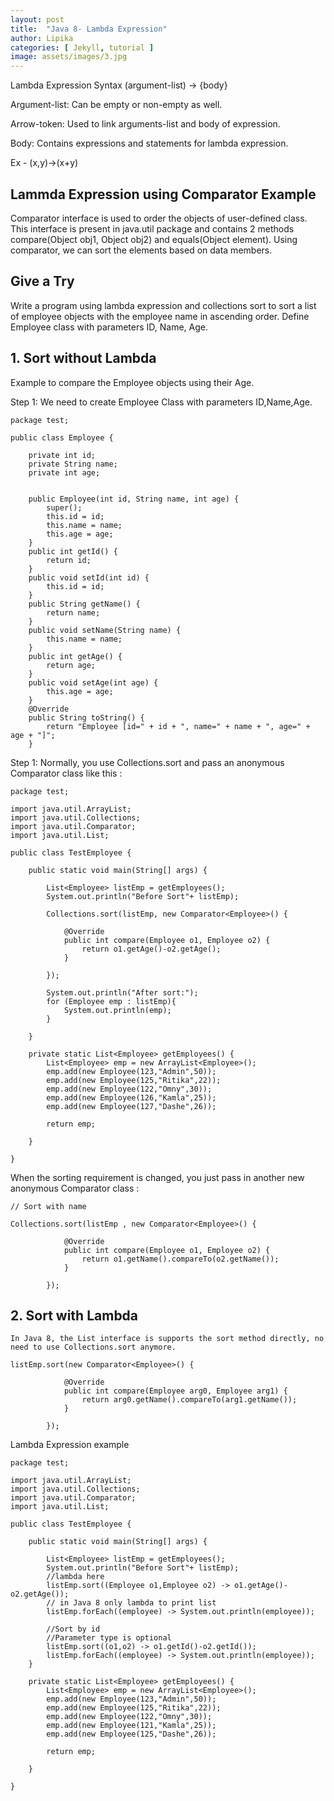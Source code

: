 ```yaml
---
layout: post
title:  "Java 8- Lambda Expression"
author: Lipika
categories: [ Jekyll, tutorial ]
image: assets/images/3.jpg
---
```


Lambda Expression Syntax
(argument-list) -> {body}

Argument-list: Can be empty or non-empty as well.

Arrow-token: Used to link arguments-list and body of expression.

Body: Contains expressions and statements for lambda expression.

Ex - (x,y)->(x+y)

## Lammda Expression using Comparator Example

Comparator interface is used to order the objects of user-defined class. This interface is present in java.util package and contains 2 methods compare(Object obj1, Object obj2) and equals(Object element). Using comparator, we can sort the elements based on data members.

## Give a Try
Write a program using lambda expression and collections sort to sort a list of employee objects with the employee name in ascending order. Define Employee class with parameters ID, Name, Age.


## 1. Sort without Lambda

Example to compare the Employee objects using their Age. 

Step 1: We need to create Employee Class with parameters ID,Name,Age.
```
package test;

public class Employee {
	
	private int id;
	private String name;
	private int age;
	
	
	public Employee(int id, String name, int age) {
		super();
		this.id = id;
		this.name = name;
		this.age = age;
	}
	public int getId() {
		return id;
	}
	public void setId(int id) {
		this.id = id;
	}
	public String getName() {
		return name;
	}
	public void setName(String name) {
		this.name = name;
	}
	public int getAge() {
		return age;
	}
	public void setAge(int age) {
		this.age = age;
	}
	@Override
	public String toString() {
		return "Employee [id=" + id + ", name=" + name + ", age=" + age + "]";
	}

```
Step 1: Normally, you use Collections.sort and pass an anonymous Comparator class like this :

```
package test;

import java.util.ArrayList;
import java.util.Collections;
import java.util.Comparator;
import java.util.List;

public class TestEmployee {

	public static void main(String[] args) {
		
		List<Employee> listEmp = getEmployees();
		System.out.println("Before Sort"+ listEmp);
		
		Collections.sort(listEmp, new Comparator<Employee>() {

			@Override
			public int compare(Employee o1, Employee o2) {
				return o1.getAge()-o2.getAge();
			}
			
		});
		
		System.out.println("After sort:");
		for (Employee emp : listEmp){
			System.out.println(emp);
		}
		
	}
	
	private static List<Employee> getEmployees() {
		List<Employee> emp = new ArrayList<Employee>();
		emp.add(new Employee(123,"Admin",50));
		emp.add(new Employee(125,"Ritika",22));
		emp.add(new Employee(122,"Omny",30));
		emp.add(new Employee(126,"Kamla",25));
		emp.add(new Employee(127,"Dashe",26));
		
		return emp;
		
	}

}

```

When the sorting requirement is changed, you just pass in another new anonymous Comparator class :
```
// Sort with name

Collections.sort(listEmp , new Comparator<Employee>() {

			@Override
			public int compare(Employee o1, Employee o2) {
				return o1.getName().compareTo(o2.getName());
			}
			
		});

```

## 2. Sort with Lambda
```
In Java 8, the List interface is supports the sort method directly, no need to use Collections.sort anymore.

listEmp.sort(new Comparator<Employee>() {

			@Override
			public int compare(Employee arg0, Employee arg1) {
				return arg0.getName().compareTo(arg1.getName());
			}
			
		});
```

Lambda Expression example
```
package test;

import java.util.ArrayList;
import java.util.Collections;
import java.util.Comparator;
import java.util.List;

public class TestEmployee {

	public static void main(String[] args) {
		
		List<Employee> listEmp = getEmployees();
		System.out.println("Before Sort"+ listEmp);
		//lambda here 
		listEmp.sort((Employee o1,Employee o2) -> o1.getAge()-o2.getAge());
		// in Java 8 only lambda to print list
		listEmp.forEach((employee) -> System.out.println(employee));
        
        //Sort by id
        //Parameter type is optional
        listEmp.sort((o1,o2) -> o1.getId()-o2.getId());
		listEmp.forEach((employee) -> System.out.println(employee));
	}
	
	private static List<Employee> getEmployees() {
		List<Employee> emp = new ArrayList<Employee>();
		emp.add(new Employee(123,"Admin",50));
		emp.add(new Employee(125,"Ritika",22));
		emp.add(new Employee(122,"Omny",30));
		emp.add(new Employee(121,"Kamla",25));
		emp.add(new Employee(125,"Dashe",26));
		
		return emp;
		
	}

}
```


